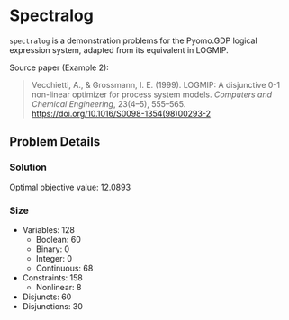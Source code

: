 # Spectralog

``spectralog`` is a demonstration problems for the Pyomo.GDP logical expression system, adapted from its equivalent in LOGMIP.

Source paper (Example 2):

> Vecchietti, A., & Grossmann, I. E. (1999). LOGMIP: A disjunctive 0-1 non-linear optimizer for process system models. *Computers and Chemical Engineering*, 23(4–5), 555–565. https://doi.org/10.1016/S0098-1354(98)00293-2

## Problem Details

### Solution

Optimal objective value: 12.0893

### Size
- Variables: 128
    - Boolean: 60
    - Binary: 0
    - Integer: 0
    - Continuous: 68
- Constraints: 158
    - Nonlinear: 8
- Disjuncts: 60
- Disjunctions: 30
